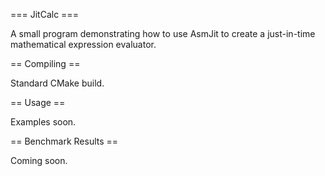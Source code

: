 === JitCalc ===

A small program demonstrating how to use AsmJit to create a just-in-time mathematical expression evaluator.

== Compiling ==

Standard CMake build.

== Usage == 

Examples soon.

== Benchmark Results == 

Coming soon.
